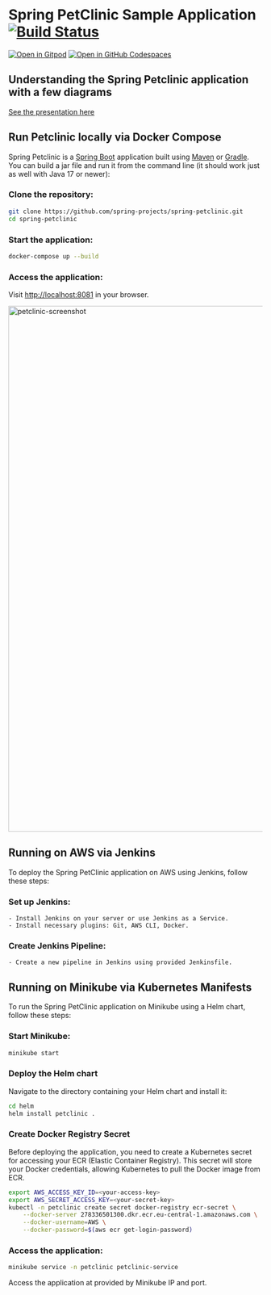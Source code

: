 # Spring PetClinic Sample Application [![Build Status](https://github.com/spring-projects/spring-petclinic/actions/workflows/maven-build.yml/badge.svg)](https://github.com/spring-projects/spring-petclinic/actions/workflows/maven-build.yml)

[![Open in Gitpod](https://gitpod.io/button/open-in-gitpod.svg)](https://gitpod.io/#https://github.com/spring-projects/spring-petclinic) [![Open in GitHub Codespaces](https://github.com/codespaces/badge.svg)](https://github.com/codespaces/new?hide_repo_select=true&ref=main&repo=7517918)

## Understanding the Spring Petclinic application with a few diagrams

[See the presentation here](https://speakerdeck.com/michaelisvy/spring-petclinic-sample-application)

## Run Petclinic locally via Docker Compose

Spring Petclinic is a [Spring Boot](https://spring.io/guides/gs/spring-boot) application built
using [Maven](https://spring.io/guides/gs/maven/) or [Gradle](https://spring.io/guides/gs/gradle/). You can build a jar
file and run it from the command line (it should work just as well with Java 17 or newer):

### Clone the repository:

```bash
git clone https://github.com/spring-projects/spring-petclinic.git
cd spring-petclinic
```

### Start the application:

```bash
docker-compose up --build
```

### Access the application:

Visit [http://localhost:8081](http://localhost:8081) in your browser.

<img width="1042" alt="petclinic-screenshot" src="https://cloud.githubusercontent.com/assets/838318/19727082/2aee6d6c-9b8e-11e6-81fe-e889a5ddfded.png">

## Running on AWS via Jenkins

To deploy the Spring PetClinic application on AWS using Jenkins, follow these steps:

### Set up Jenkins:

    - Install Jenkins on your server or use Jenkins as a Service.
    - Install necessary plugins: Git, AWS CLI, Docker.

### Create Jenkins Pipeline:

    - Create a new pipeline in Jenkins using provided Jenkinsfile.

## Running on Minikube via Kubernetes Manifests

To run the Spring PetClinic application on Minikube using a Helm chart, follow these steps:

### Start Minikube:

```bash
minikube start
```

### Deploy the Helm chart

Navigate to the directory containing your Helm chart and install it:

```bash
cd helm
helm install petclinic .
```

### Create Docker Registry Secret

Before deploying the application, you need to create a Kubernetes secret for accessing your ECR (Elastic Container
Registry). This secret will store your Docker credentials, allowing Kubernetes to pull the Docker image from ECR.

```bash
export AWS_ACCESS_KEY_ID=<your-access-key>
export AWS_SECRET_ACCESS_KEY=<your-secret-key>
kubectl -n petclinic create secret docker-registry ecr-secret \
	--docker-server 278336501300.dkr.ecr.eu-central-1.amazonaws.com \
	--docker-username=AWS \
	--docker-password=$(aws ecr get-login-password)
```

### Access the application:

```bash
minikube service -n petclinic petclinic-service
```

Access the application at provided by Minikube IP and port.
